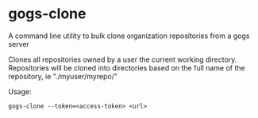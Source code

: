 # gogs-clone
A command line utility to bulk clone organization repositories from a gogs server


Clones all repositories owned by a user the current working directory.
Repositories will be cloned into directories based on the full name of the repository, ie "./myuser/myrepo/"

Usage:
```
gogs-clone --token=<access-token> <url>
```
